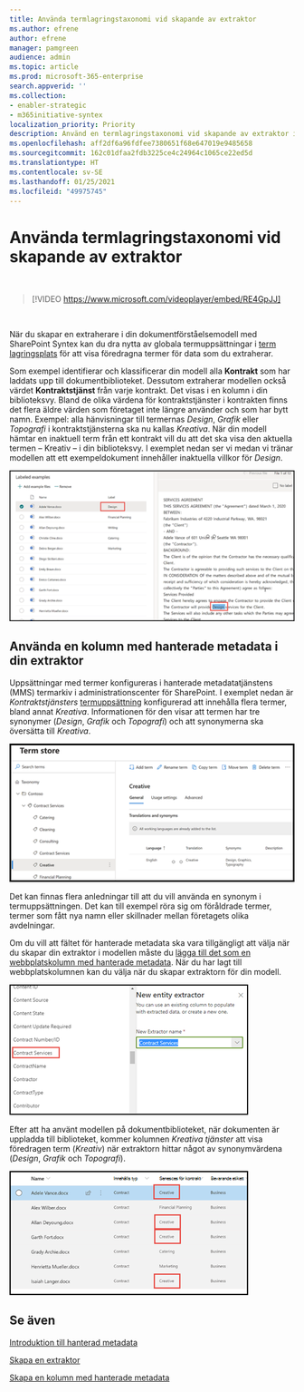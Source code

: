 ```yaml
---
title: Använda termlagringstaxonomi vid skapande av extraktor
ms.author: efrene
author: efrene
manager: pamgreen
audience: admin
ms.topic: article
ms.prod: microsoft-365-enterprise
search.appverid: ''
ms.collection:
- enabler-strategic
- m365initiative-syntex
localization_priority: Priority
description: Använd en termlagringstaxonomi vid skapande av extraktor i modellen för dokumenttolkning i Microsoft SharePoint Syntex.
ms.openlocfilehash: aff2df6a96fdfee7380651f68e647019e9485658
ms.sourcegitcommit: 162c01dfaa2fdb3225ce4c24964c1065ce22ed5d
ms.translationtype: HT
ms.contentlocale: sv-SE
ms.lasthandoff: 01/25/2021
ms.locfileid: "49975745"
---
```

# <a name="leverage-term-store-taxonomy-when-creating-an-extractor"></a>Använda termlagringstaxonomi vid skapande av extraktor

</br>

> [!VIDEO https://www.microsoft.com/videoplayer/embed/RE4GpJJ]  

</br>

När du skapar en extraherare i din dokumentförståelsemodell med SharePoint Syntex kan du dra nytta av globala termuppsättningar i [term lagringsplats](https://docs.microsoft.com/sharepoint/managed-metadata) för att visa föredragna termer för data som du extraherar.  

Som exempel identifierar och klassificerar din modell alla **Kontrakt** som har laddats upp till dokumentbiblioteket.  Dessutom extraherar modellen också värdet **Kontraktstjänst** från varje kontrakt. Det visas i en kolumn i din biblioteksvy. Bland de olika värdena för kontraktstjänster i kontrakten finns det flera äldre värden som företaget inte längre använder och som har bytt namn. Exempel: alla hänvisningar till termernas *Design*, *Grafik* eller *Topografi* i kontraktstjänsterna ska nu kallas *Kreativa*. När din modell hämtar en inaktuell term från ett kontrakt vill du att det ska visa den aktuella termen – Kreativ – i din biblioteksvy. I exemplet nedan ser vi medan vi tränar modellen att ett exempeldokument innehåller inaktuella villkor för *Design*.

   ![Termlagring](../media/content-understanding/design.png)</br>

## <a name="use-a-managed-metadata-column-in-your-extractor"></a>Använda en kolumn med hanterade metadata i din extraktor

Uppsättningar med termer konfigureras i hanterade metadatatjänstens (MMS) termarkiv i administrationscenter för SharePoint. I exemplet nedan är *Kontraktstjänsters* [termuppsättning](https://docs.microsoft.com/sharepoint/managed-metadata#term-set) konfigurerad att innehålla flera termer, bland annat *Kreativa*.  Informationen för den visar att termen har tre synonymer (*Design*, *Grafik* och *Topografi*) och att synonymerna ska översätta till *Kreativa*. 

   ![Termuppsättning](../media/content-understanding/term-store.png)</br>

Det kan finnas flera anledningar till att du vill använda en synonym i termuppsättningen. Det kan till exempel röra sig om föråldrade termer, termer som fått nya namn eller skillnader mellan företagets olika avdelningar.

Om du vill att fältet för hanterade metadata ska vara tillgängligt att välja när du skapar din extraktor i modellen måste du [lägga till det som en webbplatskolumn med hanterade metadata](https://support.microsoft.com/office/8fad9e35-a618-4400-b3c7-46f02785d27f). När du har lagt till webbplatskolumnen kan du välja när du skapar extraktorn för din modell.

   ![Kontraktstjänst](../media/content-understanding/contract-services.png)</br>


Efter att ha använt modellen på dokumentbiblioteket, när dokumenten är uppladda till biblioteket, kommer kolumnen *Kreativa tjänster* att visa föredragen term (*Kreativ*) när extraktorn hittar något av synonymvärdena (*Design*, *Grafik* och *Topografi*).

   ![Kontraktstjänstkolumnen](../media/content-understanding/creative.png)</br>


## <a name="see-also"></a>Se även
[Introduktion till hanterad metadata](https://docs.microsoft.com/sharepoint/managed-metadata#terms)

[Skapa en extraktor](create-an-extractor.md)

[Skapa en kolumn med hanterade metadata](https://support.microsoft.com/office/create-a-managed-metadata-column-8fad9e35-a618-4400-b3c7-46f02785d27f?redirectSourcePath=%252farticle%252fc2a06717-8105-4aea-890d-3082853ab7b7&ui=en-US&rs=en-US&ad=US)





